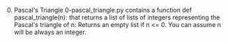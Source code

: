  0. Pascal's Triangle
0-pascal_triangle.py contains a function def pascal_triangle(n): that returns a list of lists of integers representing the Pascal's triangle of n:
Returns an empty list if n <= 0.
You can assume n will be always an integer.
